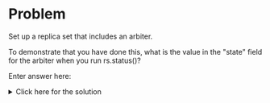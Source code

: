 # Problem
Set up a replica set that includes an arbiter.

To demonstrate that you have done this, what is the value in the "state" field for the arbiter when you run rs.status()?

Enter answer here:

<details>
  <summary>Click here for the solution</summary>
    <ul>
      <li>7</li>
	</ul>
</details>